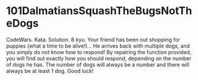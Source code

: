 # 101DalmatiansSquashTheBugsNotTheDogs
CodeWars. Kata. Solution. 8 kyu. Your friend has been out shopping for puppies (what a time to be alive!)... He arrives back with multiple dogs, and you simply do not know how to respond!  By repairing the function provided, you will find out exactly how you should respond, depending on the number of dogs he has.  The number of dogs will always be a number and there will always be at least 1 dog. Good luck!
